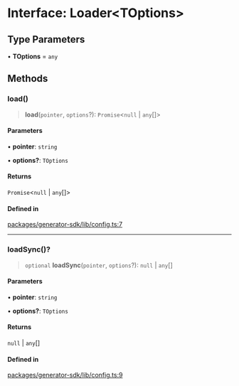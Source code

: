 # Interface: Loader\<TOptions\>

## Type Parameters

• **TOptions** = `any`

## Methods

### load()

> **load**(`pointer`, `options`?): `Promise`\<`null` \| `any`[]\>

#### Parameters

• **pointer**: `string`

• **options?**: `TOptions`

#### Returns

`Promise`\<`null` \| `any`[]\>

#### Defined in

[packages/generator-sdk/lib/config.ts:7](https://github.com/andreisergiu98/baeta/blob/e352a1ec749c5b23df693f5f8373ac0b75347349/packages/generator-sdk/lib/config.ts#L7)

***

### loadSync()?

> `optional` **loadSync**(`pointer`, `options`?): `null` \| `any`[]

#### Parameters

• **pointer**: `string`

• **options?**: `TOptions`

#### Returns

`null` \| `any`[]

#### Defined in

[packages/generator-sdk/lib/config.ts:9](https://github.com/andreisergiu98/baeta/blob/e352a1ec749c5b23df693f5f8373ac0b75347349/packages/generator-sdk/lib/config.ts#L9)
